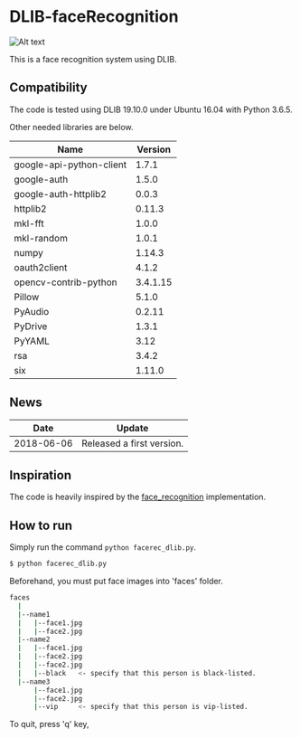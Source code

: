 # DLIB-faceRecognition

![Alt text](demo.gif?raw=true "Title")


This is a face recognition system using DLIB.

## Compatibility
The code is tested using DLIB 19.10.0 under Ubuntu 16.04 with Python 3.6.5. 

Other needed libraries are below.

| Name | Version |
|----------|--------|
|google-api-python-client |1.7.1 |
|google-auth              |1.5.0  |  
|google-auth-httplib2     |0.0.3   | 
|httplib2                 |0.11.3   |
|mkl-fft                  |1.0.0    |
|mkl-random               |1.0.1    |
|numpy                    |1.14.3   |
|oauth2client             |4.1.2    |
|opencv-contrib-python    |3.4.1.15 |
|Pillow                   |5.1.0    |
|PyAudio                  |0.2.11   |
|PyDrive                  |1.3.1    |
|PyYAML                   |3.12     |
|rsa                      |3.4.2    |
|six                      |1.11.0   |



## News
| Date     | Update |
|----------|--------|
| 2018-06-06 | Released a first version.|

## Inspiration
The code is heavily inspired by the [face_recognition](https://github.com/ageitgey/face_recognition) implementation.


## How to run
Simply run the command `python facerec_dlib.py`.

```bash
$ python facerec_dlib.py
```

Beforehand, you must put face images into 'faces' folder.

```bash
faces
  |
  |--name1
  |   |--face1.jpg
  |   |--face2.jpg
  |--name2
  |   |--face1.jpg
  |   |--face2.jpg
  |   |--face2.jpg
  |   |--black   <- specify that this person is black-listed.
  |--name3
      |--face1.jpg
      |--face2.jpg
      |--vip     <- specify that this person is vip-listed.
```

To quit, press 'q' key, 

